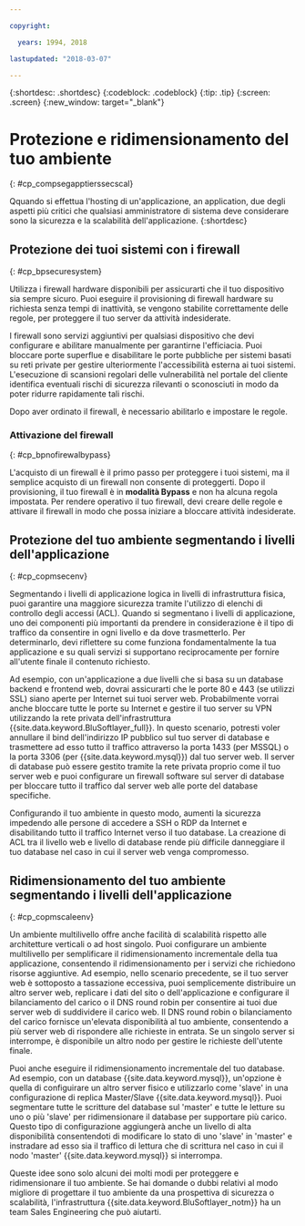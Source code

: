 ```yaml
---

copyright:

  years: 1994, 2018

lastupdated: "2018-03-07"

---
```


{:shortdesc: .shortdesc}
{:codeblock: .codeblock}
{:tip: .tip}
{:screen: .screen}
{:new_window: target="_blank"}

# Protezione e ridimensionamento del tuo ambiente
{: #cp_compsegapptierssecscal}

Qquando si effettua l'hosting di un'applicazione, an application, due degli aspetti più critici che qualsiasi amministratore di sistema deve considerare sono la sicurezza e la scalabilità dell'applicazione.
{:shortdesc}

## Protezione dei tuoi sistemi con i firewall
{: #cp_bpsecuresystem}

Utilizza i firewall hardware disponibili per assicurarti che il tuo dispositivo sia sempre sicuro. Puoi eseguire il provisioning di firewall hardware su richiesta senza tempi di inattività, se vengono stabilite correttamente delle regole, per proteggere il tuo server da attività indesiderate.

I firewall sono servizi aggiuntivi per qualsiasi dispositivo che devi configurare e abilitare manualmente per garantirne l'efficiacia. Puoi bloccare porte superflue e disabilitare le porte pubbliche per sistemi basati su reti private per gestire ulteriormente l'accessibilità esterna ai tuoi sistemi. L'esecuzione di scansioni regolari delle vulnerabilità nel portale del cliente identifica eventuali rischi di sicurezza rilevanti o sconosciuti in modo da poter ridurre rapidamente tali rischi.

Dopo aver ordinato il firewall, è necessario abilitarlo e impostare le regole.

### Attivazione del firewall
{: #cp_bpnofirewalbypass}

L'acquisto di un firewall è il primo passo per proteggere i tuoi sistemi, ma il semplice acquisto di un firewall non consente di proteggerti. Dopo il provisioning, il tuo firewall è in **modalità Bypass** e non ha alcuna regola impostata. Per rendere operativo il tuo firewall, devi creare delle regole e attivare il firewall in modo che possa iniziare a bloccare attività indesiderate.


## Protezione del tuo ambiente segmentando i livelli dell'applicazione
{: #cp_copmsecenv}

Segmentando i livelli di applicazione logica in livelli di infrastruttura fisica, puoi garantire una maggiore sicurezza tramite l'utilizzo di elenchi di controllo degli accessi (ACL). Quando si segmentano i livelli di applicazione, uno dei componenti più importanti da prendere in considerazione è il tipo di traffico da consentire in ogni livello e da dove trasmetterlo. Per determinarlo, devi riflettere su come funziona fondamentalmente la tua applicazione e su quali servizi si supportano reciprocamente per fornire all'utente finale il contenuto richiesto.

Ad esempio, con un'applicazione a due livelli che si basa su un database backend e frontend web, dovrai assicurarti che le porte 80 e 443 (se utilizzi SSL) siano aperte per Internet sui tuoi server web. Probabilmente vorrai anche bloccare tutte le porte su Internet e gestire il tuo server su VPN utilizzando la rete privata dell'infrastruttura {{site.data.keyword.BluSoftlayer_full}}. In questo scenario, potresti voler annullare il bind dell'indirizzo IP pubblico sul tuo server di database e trasmettere ad esso tutto il traffico attraverso la porta 1433 (per MSSQL) o la porta 3306 (per {{site.data.keyword.mysql}}) dal tuo server web.  Il server di database può essere gestito tramite la rete privata proprio come il tuo server web e puoi configurare un firewall software sul server di database per bloccare tutto il traffico dal server web alle porte del database specifiche.

Configurando il tuo ambiente in questo modo, aumenti la sicurezza impedendo alle persone di accedere a SSH o RDP da Internet e disabilitando tutto il traffico Internet verso il tuo database.  La creazione di ACL tra il livello web e livello di database rende più difficile danneggiare il tuo database nel caso in cui il server web venga compromesso.

## Ridimensionamento del tuo ambiente segmentando i livelli dell'applicazione
{: #cp_copmscaleenv}

Un ambiente multilivello offre anche facilità di scalabilità rispetto alle architetture verticali o ad host singolo. Puoi configurare un ambiente multilivello per semplificare il ridimensionamento incrementale della tua applicazione, consentendo il ridimensionamento per i servizi che richiedono risorse aggiuntive. Ad esempio, nello scenario precedente, se il tuo server web è sottoposto a tassazione eccessiva, puoi semplicemente distribuire un altro server web, replicare i dati del sito o dell'applicazione e configurare il bilanciamento del carico o il DNS round robin per consentire ai tuoi due server web di suddividere il carico web. Il DNS round robin o bilanciamento del carico fornisce un'elevata disponibilità al tuo ambiente, consentendo a più server web di rispondere alle richieste in entrata.  Se un singolo server si interrompe, è disponibile un altro nodo per gestire le richieste dell'utente finale.

Puoi anche eseguire il ridimensionamento incrementale del tuo database. Ad esempio, con un database {{site.data.keyword.mysql}}, un'opzione è quella di configuirare un altro server fisico e utilizzarlo come 'slave' in una configurazione di replica Master/Slave {{site.data.keyword.mysql}}.  Puoi segmentare tutte le scritture del database sul 'master' e tutte le letture su uno o più 'slave' per ridimensionare il database per supportare più carico.  Questo tipo di configurazione aggiungerà anche un livello di alta disponibilità consentendoti di modificare lo stato di uno 'slave' in 'master' e instradare ad esso sia il traffico di lettura che di scrittura nel caso in cui il nodo 'master' {{site.data.keyword.mysql}} si interrompa.

Queste idee sono solo alcuni dei molti modi per proteggere e ridimensionare il tuo ambiente. Se hai domande o dubbi relativi al modo migliore di progettare il tuo ambiente da una prospettiva di sicurezza o scalabilità, l'infrastruttura {{site.data.keyword.BluSoftlayer_notm}} ha un team Sales Engineering che può aiutarti.
